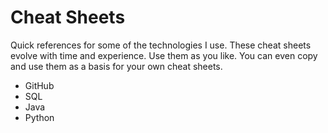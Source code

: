 # Cheat Sheets

Quick references for some of the technologies I use. 
These cheat sheets evolve with time and experience. Use them as you like. 
You can even copy and use them as a basis for your own cheat sheets. 

- GitHub
- SQL
- Java
- Python 
